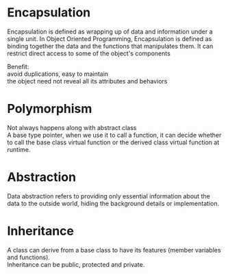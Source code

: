 # Encapsulation
Encapsulation is defined as wrapping up of data and information under a single unit. In Object Oriented Programming, Encapsulation is defined as binding together the data and the functions that manipulates them.
It can restrict direct access to some of the object's components

Benefit:   
avoid duplications, easy to maintain  
the object need not reveal all its attributes and behaviors

# Polymorphism 
Not always happens along with abstract class  
A base type pointer, when we use it to call a function, it can decide whether to call the base class virtual function or the 
derived class virtual function at runtime. 

# Abstraction
Data abstraction refers to providing only essential information about the data to the outside world, hiding the background details or implementation.

# Inheritance
A class can derive from a base class to have its features (member variables and functions).  
Inheritance can be public, protected and private.
